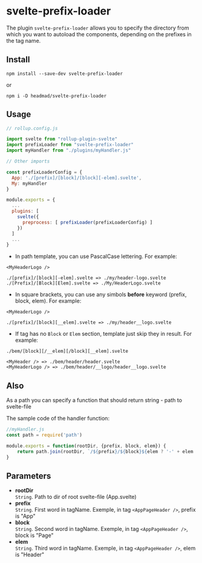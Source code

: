 # svelte-prefix-loader

The plugin `svelte-prefix-loader` allows you to specify the directory from which you want to autoload the components, depending on the prefixes in the tag name.

## Install
```
npm install --save-dev svelte-prefix-loader
```
or
```
npm i -D headmad/svelte-prefix-loader
```

## Usage
```javascript
// rollup.config.js

import svelte from "rollup-plugin-svelte"
import prefixLoader from "svelte-prefix-loader"
import myHandler from "./plugins/myHandler.js"

// Other imports

const prefixLoaderConfig = {
  App: './[prefix]/[block]/[block][-elem].svelte',
  My: myHandler
}

module.exports = {
  ...
  plugins: [
    svelte({
      preprocess: [ prefixLoader(prefixLoaderConfig) ]
    })
  ]
  ...
}
```
- In path template, you can use PascalCase lettering. For example:
```
<MyHeaderLogo />

./[prefix]/[block][-elem].svelte => ./my/header-logo.svelte
./[Prefix]/[Block][Elem].svelte => ./My/HeaderLogo.svelte
```
- In square brackets, you can use any simbols **before** keyword (prefix, block, elem). For example:
```
<MyHeaderLogo />

./[prefix]/[block][__elem].svelte => ./my/header__logo.svelte
```
- If tag has no `Block` or `Elem` section, template just skip they in result. For example:
```
./bem/[block][/__elem][/block][__elem].svelte

<MyHeader /> => ./bem/header/header.svelte
<MyHeaderLogo /> => ./bem/header/__logo/header__logo.svelte
```



## Also
As a path you can specify a function that should return string - path to svelte-file



The sample code of the handler function:
```javascript
//myHandler.js
const path = require('path')

module.exports = function(rootDir, {prefix, block, elem}) {
    return path.join(rootDir, `/${prefix}/${block}${elem ? '-' + elem : ''}.svelte`)
}
```

## Parameters
- **rootDir**
<br> `String`. Path to dir of root svelte-file (App.svelte)
- **prefix**
<br> `String`. First word in tagName. Exemple, in tag `<AppPageHeader />`, prefix is "App"
- **block**
<br> `String`. Second word in tagName. Exemple, in tag `<AppPageHeader />`, block is "Page"
- **elem**
<br> `String`. Third word in tagName. Exemple, in tag `<AppPageHeader />`, elem is "Header"

